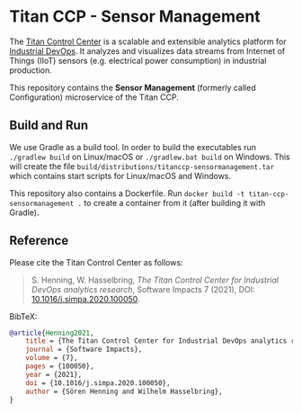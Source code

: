 # Titan CCP - Sensor Management

The [Titan Control Center](https://doi.org/10.1016/j.simpa.2020.100050)
is a scalable and extensible analytics platform for [Industrial DevOps](https://industrial-devops.org/en).
It analyzes and visualizes data streams from Internet of Things (IIoT) sensors
(e.g. electrical power consumption) in industrial production.

This repository contains the **Sensor Management** (formerly called Configuration) microservice of the Titan CCP.

## Build and Run

We use Gradle as a build tool. In order to build the executables run 
`./gradlew build` on Linux/macOS or `./gradlew.bat build` on Windows. This will
create the file `build/distributions/titanccp-sensormanagement.tar` which contains
start scripts for Linux/macOS and Windows.

This repository also contains a Dockerfile. Run
`docker build -t titan-ccp-sensormanagement .` to create a container from it (after
building it with Gradle).

## Reference

Please cite the Titan Control Center as follows:

> S. Henning, W. Hasselbring, *The Titan Control Center for Industrial DevOps analytics research*, Software Impacts 7 (2021), DOI: [10.1016/j.simpa.2020.100050](https://doi.org/10.1016/j.simpa.2020.100050).

BibTeX:

```bibtex
@article{Henning2021,
    title = {The Titan Control Center for Industrial DevOps analytics research},
    journal = {Software Impacts},
    volume = {7},
    pages = {100050},
    year = {2021},
    doi = {10.1016/j.simpa.2020.100050},
    author = {Sören Henning and Wilhelm Hasselbring},
}
```
